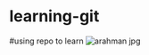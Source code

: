 # learning-git
#using repo to learn
![arahman jpg](https://github.com/Carbonnetwork001/learning-git/assets/105528514/164a2b28-99a0-45dd-9caa-65a9096f0786)

